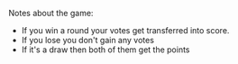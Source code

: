 Notes about the game:

- If you win a round your votes get transferred into score.
- If you lose you don't gain any votes
- If it's a draw then both of them get the points  